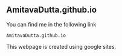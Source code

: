 ## AmitavaDutta.github.io

You can find me in the following link

```
AmitavaDutta.github.io
```

This webpage is created using google sites.
